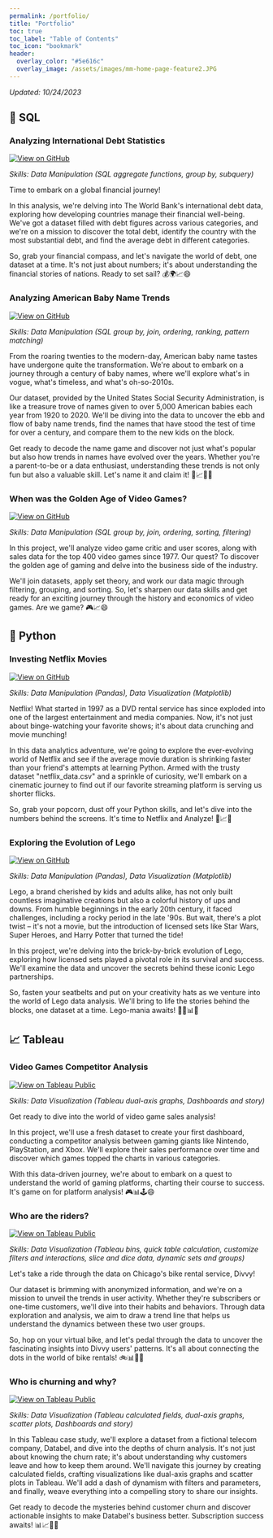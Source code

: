 ```yaml
---
permalink: /portfolio/
title: "Portfolio"
toc: true
toc_label: "Table of Contents"
toc_icon: "bookmark"
header:
  overlay_color: "#5e616c"
  overlay_image: /assets/images/mm-home-page-feature2.JPG
---
```


*Updated: 10/24/2023*

## 🤖 SQL
### Analyzing International Debt Statistics
[![View on GitHub](https://img.shields.io/badge/GitHub-View_on_GitHub-blue?logo=GitHub)](https://github.com/Mat-Lala/DataCamp-projects/blob/main/SQL%20-%20Analyze%20International%20Debt%20Statistics/notebook.ipynb)

_Skills: Data Manipulation (SQL aggregate functions, group by, subquery)_

Time to embark on a global financial journey!

In this analysis, we're delving into The World Bank's international debt data, exploring how developing countries manage their financial well-being. We've got a dataset filled with debt figures across various categories, and we're on a mission to discover the total debt, identify the country with the most substantial debt, and find the average debt in different categories.

So, grab your financial compass, and let's navigate the world of debt, one dataset at a time. It's not just about numbers; it's about understanding the financial stories of nations. Ready to set sail? 💰🌍📈😄

### Analyzing American Baby Name Trends
[![View on GitHub](https://img.shields.io/badge/GitHub-View_on_GitHub-blue?logo=GitHub)](https://github.com/Mat-Lala/DataCamp-projects/blob/main/SQL%20-%20Analyzing%20American%20Baby%20Name%20Trends/notebook.ipynb)

_Skills: Data Manipulation (SQL group by, join, ordering, ranking, pattern matching)_

From the roaring twenties to the modern-day, American baby name tastes have undergone quite the transformation. We're about to embark on a journey through a century of baby names, where we'll explore what's in vogue, what's timeless, and what's oh-so-2010s.

Our dataset, provided by the United States Social Security Administration, is like a treasure trove of names given to over 5,000 American babies each year from 1920 to 2020. We'll be diving into the data to uncover the ebb and flow of baby name trends, find the names that have stood the test of time for over a century, and compare them to the new kids on the block.

Get ready to decode the name game and discover not just what's popular but also how trends in names have evolved over the years. Whether you're a parent-to-be or a data enthusiast, understanding these trends is not only fun but also a valuable skill. Let's name it and claim it! 👶📈🧐😄

### When was the Golden Age of Video Games?
[![View on GitHub](https://img.shields.io/badge/GitHub-View_on_GitHub-blue?logo=GitHub)](https://github.com/Mat-Lala/DataCamp-projects/blob/main/SQL%20-%20When%20Was%20the%20Golden%20Age%20of%20Video%20Games/notebook.ipynb)

_Skills: Data Manipulation (SQL group by, join, ordering, sorting, filtering)_

In this project, we'll analyze video game critic and user scores, along with sales data for the top 400 video games since 1977. Our quest? To discover the golden age of gaming and delve into the business side of the industry.

We'll join datasets, apply set theory, and work our data magic through filtering, grouping, and sorting. So, let's sharpen our data skills and get ready for an exciting journey through the history and economics of video games. Are we game? 🎮📈😄

## 🐍 Python
### Investing Netflix Movies
[![View on GitHub](https://img.shields.io/badge/GitHub-View_on_GitHub-blue?logo=GitHub)](https://github.com/Mat-Lala/DataCamp-projects/blob/main/Python%20-%20Investing%20Netflix%20Movies/notebook.ipynb)

_Skills: Data Manipulation (Pandas), Data Visualization (Matplotlib)_

Netflix! What started in 1997 as a DVD rental service has since exploded into one of the largest entertainment and media companies. Now, it's not just about binge-watching your favorite shows; it's about data crunching and movie munching!

In this data analytics adventure, we're going to explore the ever-evolving world of Netflix and see if the average movie duration is shrinking faster than your friend's attempts at learning Python. Armed with the trusty dataset "netflix_data.csv" and a sprinkle of curiosity, we'll embark on a cinematic journey to find out if our favorite streaming platform is serving us shorter flicks.

So, grab your popcorn, dust off your Python skills, and let's dive into the numbers behind the screens. It's time to Netflix and Analyze! 🍿📈😄


### Exploring the Evolution of Lego
[![View on GitHub](https://img.shields.io/badge/GitHub-View_on_GitHub-blue?logo=GitHub)](https://github.com/Mat-Lala/DataCamp-projects/blob/main/Python%20-%20Exploring%20the%20Evolution%20of%20Lego/notebook.ipynb)

_Skills: Data Manipulation (Pandas), Data Visualization (Matplotlib)_

Lego, a brand cherished by kids and adults alike, has not only built countless imaginative creations but also a colorful history of ups and downs. From humble beginnings in the early 20th century, it faced challenges, including a rocky period in the late '90s. But wait, there's a plot twist – it's not a movie, but the introduction of licensed sets like Star Wars, Super Heroes, and Harry Potter that turned the tide!

In this project, we're delving into the brick-by-brick evolution of Lego, exploring how licensed sets played a pivotal role in its survival and success. We'll examine the data and uncover the secrets behind these iconic Lego partnerships.

So, fasten your seatbelts and put on your creativity hats as we venture into the world of Lego data analysis. We'll bring to life the stories behind the blocks, one dataset at a time. Lego-mania awaits! 🧱🚀📊😄

## 📈 Tableau
### Video Games Competitor Analysis
[![View on Tableau Public](https://img.shields.io/badge/Tableau-View_on_Tableau_Public-blue?logo=Tableau)](https://public.tableau.com/app/profile/matthieu.lassartesses/viz/VideoGamesCompetitorAnalysis/CompetitorAnalysis1994-2010)

_Skills: Data Visualization (Tableau dual-axis graphs, Dashboards and story)_

Get ready to dive into the world of video game sales analysis!

In this project, we'll use a fresh dataset to create your first dashboard, conducting a competitor analysis between gaming giants like Nintendo, PlayStation, and Xbox. We'll explore their sales performance over time and discover which games topped the charts in various categories.

With this data-driven journey, we're about to embark on a quest to understand the world of gaming platforms, charting their course to success. It's game on for platform analysis! 🎮📊🕹️😄

### Who are the riders?
[![View on Tableau Public](https://img.shields.io/badge/Tableau-View_on_Tableau_Public-blue?logo=Tableau)](https://public.tableau.com/app/profile/matthieu.lassartesses/viz/DivvyBikes-Whoaretheriders_16971454262690/Whoaretheriders)

_Skills: Data Visualization (Tableau bins, quick table calculation, customize filters and interactions, slice and dice data, dynamic sets and groups)_

Let's take a ride through the data on Chicago's bike rental service, Divvy!

Our dataset is brimming with anonymized information, and we're on a mission to unveil the trends in user activity. Whether they're subscribers or one-time customers, we'll dive into their habits and behaviors. Through data exploration and analysis, we aim to draw a trend line that helps us understand the dynamics between these two user groups.

So, hop on your virtual bike, and let's pedal through the data to uncover the fascinating insights into Divvy users' patterns. It's all about connecting the dots in the world of bike rentals! 🚲📊👤😄


### Who is churning and why?
[![View on Tableau Public](https://img.shields.io/badge/Tableau-View_on_Tableau_Public-blue?logo=Tableau)](https://public.tableau.com/app/profile/matthieu.lassartesses/viz/CaseStudyDatabelCustomerChurn_16973513341370/Story1)

_Skills: Data Visualization (Tableau calculated fields, dual-axis graphs, scatter plots, Dashboards and story)_

In this Tableau case study, we'll explore a dataset from a fictional telecom company, Databel, and dive into the depths of churn analysis. It's not just about knowing the churn rate; it's about understanding why customers leave and how to keep them around. We'll navigate this journey by creating calculated fields, crafting visualizations like dual-axis graphs and scatter plots in Tableau. We'll add a dash of dynamism with filters and parameters, and finally, weave everything into a compelling story to share our insights.

Get ready to decode the mysteries behind customer churn and discover actionable insights to make Databel's business better. Subscription success awaits! 📊📈🧐😄
